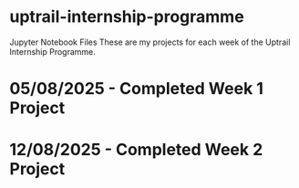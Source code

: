 # uptrail-internship-programme
Jupyter Notebook Files
These are my projects for each week of the Uptrail Internship Programme.

# 05/08/2025 - Completed Week 1 Project
# 12/08/2025 - Completed Week 2 Project
